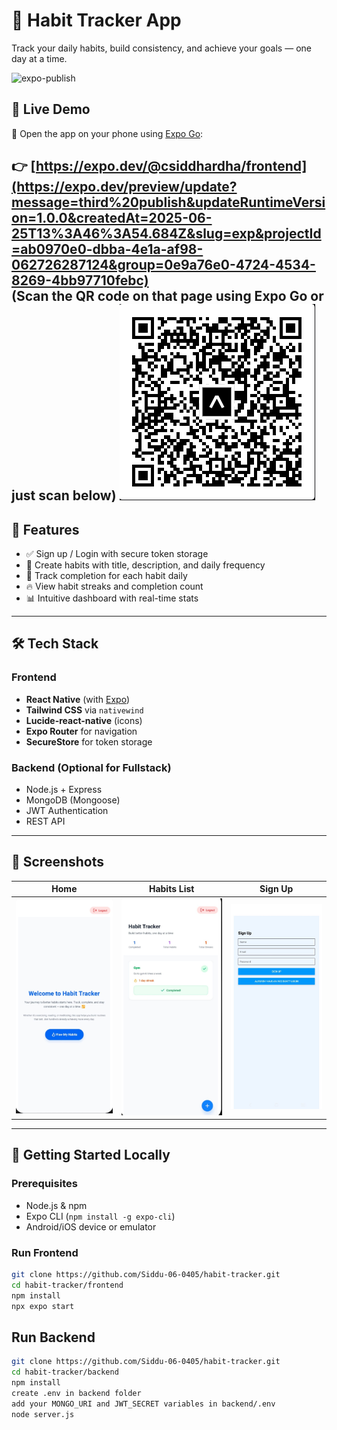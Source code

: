 # 📱 Habit Tracker App

Track your daily habits, build consistency, and achieve your goals — one day at a time.

![expo-publish](https://img.shields.io/badge/Live%20App%20Expo-blue?style=for-the-badge)

## 🔗 Live Demo

📲 Open the app on your phone using [Expo Go](https://expo.dev/go):

👉 **[https://expo.dev/@csiddhardha/frontend](https://expo.dev/preview/update?message=third%20publish&updateRuntimeVersion=1.0.0&createdAt=2025-06-25T13%3A46%3A54.684Z&slug=exp&projectId=ab0970e0-dbba-4e1a-af98-062726287124&group=0e9a76e0-4724-4534-8269-4bb97710febc)**  
(Scan the QR code on that page using Expo Go or just scan below)
![alt text](qr.png)
---

## 🧠 Features

- ✅ Sign up / Login with secure token storage
- 📆 Create habits with title, description, and daily frequency
- 🔁 Track completion for each habit daily
- 🔥 View habit streaks and completion count
- 📊 Intuitive dashboard with real-time stats

---

## 🛠 Tech Stack

### Frontend
- **React Native** (with [Expo](https://expo.dev/))
- **Tailwind CSS** via `nativewind`
- **Lucide-react-native** (icons)
- **Expo Router** for navigation
- **SecureStore** for token storage

### Backend (Optional for Fullstack)
- Node.js + Express
- MongoDB (Mongoose)
- JWT Authentication
- REST API

---

## 📸 Screenshots

| Home | Habits List | Sign Up |
|------|-------------|-----------|
| ![alt text](homepage.jpg) | ![alt text](habit-tracking-page.jpg) | ![alt text](signup.jpg) |

---

## 🚀 Getting Started Locally

### Prerequisites

- Node.js & npm
- Expo CLI (`npm install -g expo-cli`)
- Android/iOS device or emulator

### Run Frontend

```bash
git clone https://github.com/Siddu-06-0405/habit-tracker.git
cd habit-tracker/frontend
npm install
npx expo start

```

## Run Backend

```bash
git clone https://github.com/Siddu-06-0405/habit-tracker.git
cd habit-tracker/backend
npm install
create .env in backend folder
add your MONGO_URI and JWT_SECRET variables in backend/.env
node server.js
